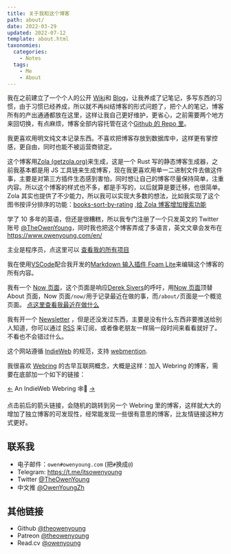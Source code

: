 ```yaml
---
title: 关于我和这个博客
path: about/
date: 2022-03-29
updated: 2022-07-12
template: about.html
taxonomies:
  categories:
    - Notes
  tags:
    - Me
    - About
---
```


我在之前建立了一个个人的公开 [Wiki](https://wiki.owenyoung.com/)和 [Blog](https://blog.owenyoung.com/)，让我养成了记笔记，多写东西的习惯，由于习惯已经养成，所以就不再纠结博客的形式问题了，把个人的笔记，博客所有的产出通通都放在这里，这样让我自己更好维护，更省心，之前需要两个地方来回切换，有点麻烦，博客全部内容托管在这个[Github 的 Repo 里](https://github.com/theowenyoung/blog)。

我更喜欢用明文纯文本记录东西。不喜欢把博客存放到数据库中，这样更有掌控感，更自由，同时也能不被运营商锁定。

这个博客用[Zola (getzola.org)](https://www.getzola.org/)来生成，这是一个 Rust 写的静态博客生成器，之前我基本都是用 JS 工具链来生成博客，现在我更喜欢用单一二进制文件去做这件事，主要是对第三方插件生态感到害怕，同时想让自己的博客尽量保持简单，注重内容。所以这个博客的样式也不多，都是手写的，以后就算是要迁移，也很简单。Zola 其实也提供了不少能力，所以我可以实现大多数的想法，比如我实现了这个图书按评分排序的功能：[books-sort-by-rating](/content/pages/books.md) ,[给 Zola 博客增加搜索功能](/content/blog/add-search/index.md)

学了 10 多年的英语，但还是很糟糕，所以我专门注册了一个只发英文的 Twitter 账号 [@TheOwenYoung](https://twitter.com/TheOwenYoung)，同时我也把这个博客弄成了多语言，英文文章会发布在<https://www.owenyoung.com/en/>

主业是程序员，点这里可以 [查看我的所有项目](/content/projects.md)

我在使用[VSCode](https://code.visualstudio.com/)配合我开发的[Markdown 输入插件 Foam Lite](https://marketplace.visualstudio.com/items?itemName=theowenyoung.foam-lite-vscode)来编辑这个博客的所有内容。

我有一个 [Now 页面](/content/pages/now.md)，这个页面是响应[Derek Sivers](https://sive.rs/)的呼吁，用[Now 页面](https://nownownow.com/about)顶替 About 页面，Now 页面`/now/`用于记录最近在做的事，而`/about/`页面是一个概览页面。 [点这里查看我最近在做什么](/content/pages/now.md)

我有开一个 [Newsletter](https://digests.owenyoung.com/) ，但是还没发过东西，主要是没有什么东西非要推送给别人知道，你可以通过 [RSS](/atom.xml) 来订阅，或者像老朋友一样隔一段时间来看看就好了。不看也不会错过什么。

这个网站遵循 [IndieWeb](/content/blog/indieweb.en.md) 的规范，支持 [webmention](https://indieweb.org/Webmention).

我很喜欢 [Webring](https://xn--sr8hvo.ws/) 的古早互联网概念，大概是这样：加入 Webring 的博客，需要在底部加一个如下的链接：

[←](https://xn--sr8hvo.ws/%F0%9F%93%AE%F0%9F%86%99%F0%9F%93%A9/previous) An IndieWeb Webring 🕸💍 [→](https://xn--sr8hvo.ws/%F0%9F%93%AE%F0%9F%86%99%F0%9F%93%A9/next)

点击前后的箭头链接，会随机的跳转到另一个 Webring 里的博客，这样就大大的增加了独立博客的可发现性，经常能发现一些很有意思的博客，比友情链接这种方式更好。

## 联系我

- 电子邮件：`owen#owenyoung.com` (把`#`换成`@`)
- Telegram: <https://t.me/itsowenyoung>
- Twitter [@TheOwenYoung](https://twitter.com/TheOwenYoung)
- 中文推 [@OwenYoungZh](https://twitter.com/OwenYoungZh)

## 其他链接

- Github [@theowenyoung](https://github.com/theowenyoung)
- Patreon [@theowenyoung](https://www.patreon.com/theowenyoung)
- Read.cv [@owenyoung](https://read.cv/owenyoung)
